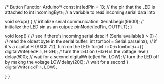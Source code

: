 /* Button Function Arduino*/
const int ledPin = 13; // the pin that the LED is attached to
int incomingByte;      // a variable to read incoming serial data into

void setup() {
  // initialize serial communication:
  Serial.begin(9600);
  // initialize the LED pin as an output:
  pinMode(ledPin, OUTPUT);
}

void loop() {
  // see if there's incoming serial data:
  if (Serial.available() > 0) {
    // read the oldest byte in the serial buffer:
    int tombol = Serial.parseInt();
    // if it's a capital H (ASCII 72), turn on the LED:
   for(int i =0;i<tombol;i++){
    digitalWrite(ledPin, HIGH);   // turn the LED on (HIGH is the voltage level)
    delay(500);              // wait for a second
    digitalWrite(ledPin, LOW);    // turn the LED off by making the voltage LOW
    delay(200);              // wait for a second
   }
   digitalWrite(ledPin, LOW);
   
  }
}

